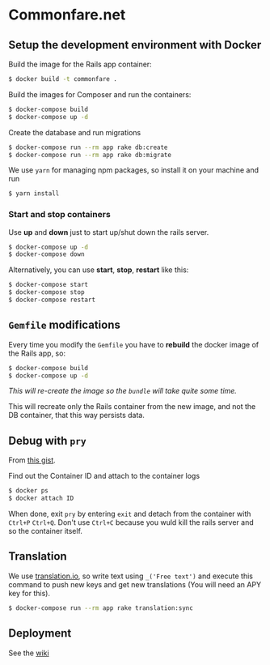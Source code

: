 # Commonfare.net

## Setup the development environment with Docker

Build the image for the Rails app container:

```bash
$ docker build -t commonfare .
```

Build the images for Composer and run the containers:

```bash
$ docker-compose build
$ docker-compose up -d
```

Create the database and run migrations

```bash
$ docker-compose run --rm app rake db:create
$ docker-compose run --rm app rake db:migrate
```

We use `yarn` for managing npm packages, so install it on your machine and run

```bash
$ yarn install
```

### Start and stop containers

Use **up** and **down** just to start up/shut down the rails server.

```bash
$ docker-compose up -d
$ docker-compose down
```

Alternatively, you can use **start**, **stop**, **restart** like this:

```bash
$ docker-compose start
$ docker-compose stop
$ docker-compose restart
```

## `Gemfile` modifications

Every time you modify the `Gemfile` you have to **rebuild** the docker image of the Rails app, so:

```bash
$ docker-compose build
$ docker-compose up -d
```

*This will re-create the image so the `bundle` will take quite some time.*

This will recreate only the Rails container from the new image, and not the DB container, that this way persists data.

## Debug with `pry`

From [this gist](https://gist.github.com/briankung/ebfb567d149209d2d308576a6a34e5d8).

Find out the Container ID and attach to the container logs

```bash
$ docker ps
$ docker attach ID
```

When done, exit `pry` by entering `exit` and detach from the container with `Ctrl+P` `Ctrl+Q`. Don't use `Ctrl+C` because you wuld kill the rails server and so the container itself.

## Translation

We use [translation.io](https://github.com/aurels/translation-gem), so  write text using `_('Free text')` and execute this command to push new keys and get new translations (You will need an APY key for this).

```bash
$ docker-compose run --rm app rake translation:sync
```

## Deployment

See the [wiki](https://github.com/PIENews/commonfare-rails/wiki)
